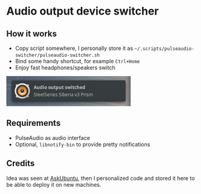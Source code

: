 # Audio output device switcher

## How it works

-   Copy script somewhere, I personally store it as `~/.scripts/pulseaudio-switcher/pulseaudio-switcher.sh`
-   Bind some handy shortcut, for example `Ctrl+Home`
-   Enjoy fast headphones/speakers switch

![screenshot](./screenshot.png)

## Requirements

-   PulseAudio as audio interface
-   Optional, `libnotify-bin` to provide pretty notifications

## Credits

Idea was seen at [AskUbuntu](https://askubuntu.com/questions/4055/audio-output-device-fast-switch), then I personalized code and stored it here to be able to deploy it on new machines.

